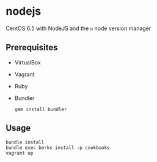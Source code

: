 nodejs
======

CentOS 6.5 with NodeJS and the `n` node version manager

Prerequisites
-------------

- VirtualBox
- Vagrant
- Ruby
- Bundler

  ```
  gem install bundler
  ```

Usage
-----

```
bundle install
bundle exec berks install -p cookbooks
vagrant up
```
